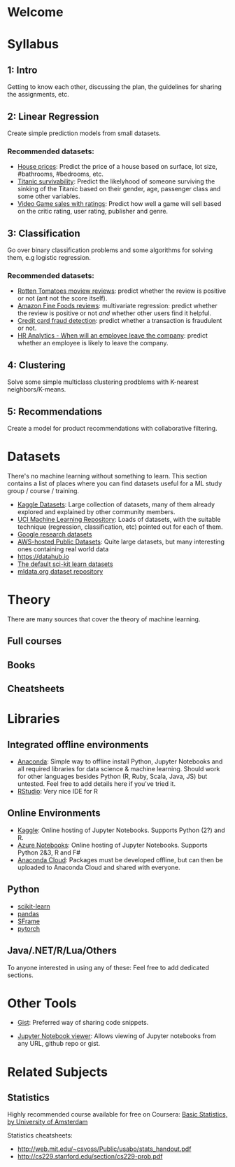 # Welcome

# Syllabus

## 1: Intro

Getting to know each other, discussing the plan, the guidelines for sharing the assignments, etc.


## 2: Linear Regression

Create simple prediction models from small datasets.

### Recommended datasets: 
* [House prices](https://www.kaggle.com/c/house-prices-advanced-regression-techniques/data): Predict the price of a house based on surface, lot size, #bathrooms, #bedrooms, etc.
* [Titanic survivability](https://www.kaggle.com/c/titanic): Predict the likelyhood of someone surviving the sinking of the Titanic based on their gender, age, passenger class and some other variables.
* [Video Game sales with ratings](https://www.kaggle.com/rush4ratio/video-game-sales-with-ratings): Predict how well a game will sell based on the critic rating, user rating, publisher and genre.

## 3: Classification

Go over binary classification problems and some algorithms for solving them, e.g logistic regression.

### Recommended datasets:

* [Rotten Tomatoes moview reviews](https://www.kaggle.com/c/sentiment-analysis-on-movie-reviews): predict whether the review is positive or not (ant not the score itself).
* [Amazon Fine Foods reviews](http://snap.stanford.edu/data/web-FineFoods.html): multivariate regression: predict whether the review is positive or not *and* whether other users find it helpful.
* [Credit card fraud detection](https://www.kaggle.com/dalpozz/creditcardfraud): predict whether a transaction is fraudulent or not.
* [HR Analytics - When will an employee leave the company](https://www.kaggle.com/ludobenistant/hr-analytics): predict whether an employee is likely to leave the company.


## 4: Clustering

Solve some simple multiclass clustering prodblems with K-nearest neighbors/K-means.


## 5: Recommendations

Create a model for product recommendations with collaborative filtering.


# Datasets

There's no machine learning without something to learn. This section contains a list of places where you can find datasets useful for a ML study group / course / training.

* [Kaggle Datasets](https://www.kaggle.com/datasets): Large collection of datasets, many of them already explored and explained by other community members.
* [UCI Machine Learning Repository](https://archive.ics.uci.edu/ml/datasets.html): Loads of datasets, with the suitable technique (regression, classification, etc) pointed out for each of them.
* [Google research datasets](https://research.google.com/research-outreach.html#/research-outreach/research-datasets)
* [AWS-hosted Public Datasets](https://aws.amazon.com/public-datasets/): Quite large datasets, but many interesting ones containing real world data
* https://datahub.io
* [The default sci-kit learn datasets](http://scikit-learn.org/stable/datasets/)
* [mldata.org dataset repository](http://mldata.org/repository/data/)

# Theory

There are many sources that cover the theory of machine learning. 

## Full courses

## Books

## Cheatsheets

# Libraries

## Integrated offline environments

* [Anaconda](https://anaconda.org): Simple way to offline install Python, Jupyter Notebooks and all required libraries for data science & machine learning. Should work for other languages besides Python (R, Ruby, Scala, Java, JS) but untested. Feel free to add details here if you've tried it.
* [RStudio](https://www.rstudio.com): Very nice IDE for R

## Online Environments

* [Kaggle](http://kaggle.com/): Online hosting of Jupyter Notebooks. Supports Python (2?) and R.
* [Azure Notebooks](https://notebooks.azure.com/): Online hosting of Jupyter Notebooks. Supports Python 2&3, R and F#
* [Anaconda Cloud](https://ananconda.org): Packages must be developed offline, but can then be uploaded to Anaconda Cloud and shared with everyone.

## Python

* [scikit-learn](http://scikit-learn.org/stable/)
* [pandas](http://pandas.pydata.org/)
* [SFrame](https://github.com/turi-code/SFrame)
* [pytorch](https://github.com/hughperkins/pytorch)

## Java/.NET/R/Lua/Others

To anyone interested in using any of these: Feel free to add dedicated sections.


# Other Tools

* [Gist](https://gist.github.com): Preferred way of sharing code snippets.

* [Jupyter Notebook viewer](http://nbviewer.jupyter.org): Allows viewing of Jupyter notebooks from any URL, github repo or gist.

# Related Subjects

## Statistics

Highly recommended course available for free on Coursera: [Basic Statistics, by University of Amsterdam](https://www.coursera.org/learn/basic-statistics/home/welcome)

Statistics cheatsheets:
* http://web.mit.edu/~csvoss/Public/usabo/stats_handout.pdf
* http://cs229.stanford.edu/section/cs229-prob.pdf

